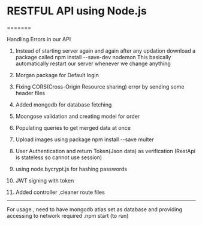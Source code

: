# RESTFUL API using Node.js



=======

Handling Errors in our API
1. Instead of starting server again and again after any updation download a package called npm install --save-dev nodemon
   This basically automatically restart our server whenever we change anything

2. Morgan package for Default login 

3. Fixing CORS(Cross-Origin Resource sharing) error by sending some header files

4. Added mongodb for database fetching

5. Moongose validation and creating model for order

6. Populating queries to get merged data at once

7. Upload images using package npm install --save multer

8. User Authentication and return Token(Json data) as verification (RestApi is stateless so cannot use session)

9. using node.bycrypt.js for hashing passwords

10. JWT signing with token

11. Added controller ,cleaner route files

--------------------------------------------------------------------------------------------------------------------------------------------------------------------
For usage , need to have mongodb atlas set as database and providing accessing to network required
.npm start (to run)
